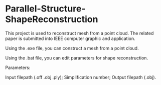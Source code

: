 # Parallel-Structure-ShapeReconstruction

This project is used to reconstruct mesh from a point cloud.
The related paper is submitted into IEEE computer graphic and application.

Using the .exe file, you can construct a mesh from a point cloud.

Using the .bat file, you can edit parameters for shape reconstruction.

Parameters:

Input filepath (.off .obj .ply); Simplification number; Output filepath (.obj).
